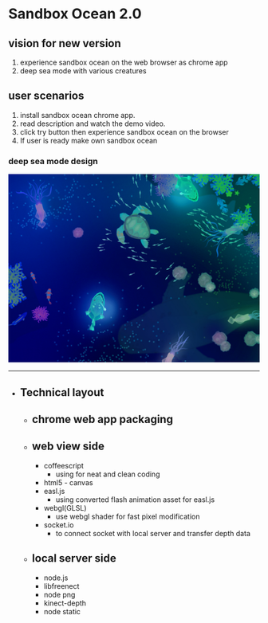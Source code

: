 # Sandbox Ocean 2.0

## vision for new version
1. experience sandbox ocean on the web browser as chrome app
2. deep sea mode with various creatures

## user scenarios
1. install sandbox ocean chrome app.
2. read description and watch the demo video.
3. click try button then experience sandbox ocean on the browser
4. If user is ready make own sandbox ocean

### deep sea mode design
![deep-sea.jpg](../project_images/post/common/deep-sea.jpg)
***
* ## Technical layout
  * ## chrome web app packaging
  * ## web view side
     * coffeescript
        * using for neat and clean coding
     * html5 - canvas
     * easl.js
        * using converted flash animation asset for easl.js
     * webgl(GLSL)
        * use webgl shader for fast pixel modification
     * socket.io
        * to connect socket with local server and transfer depth data
  * ## local server side
     * node.js
     * libfreenect
     * node png
     * kinect-depth
     * node static

